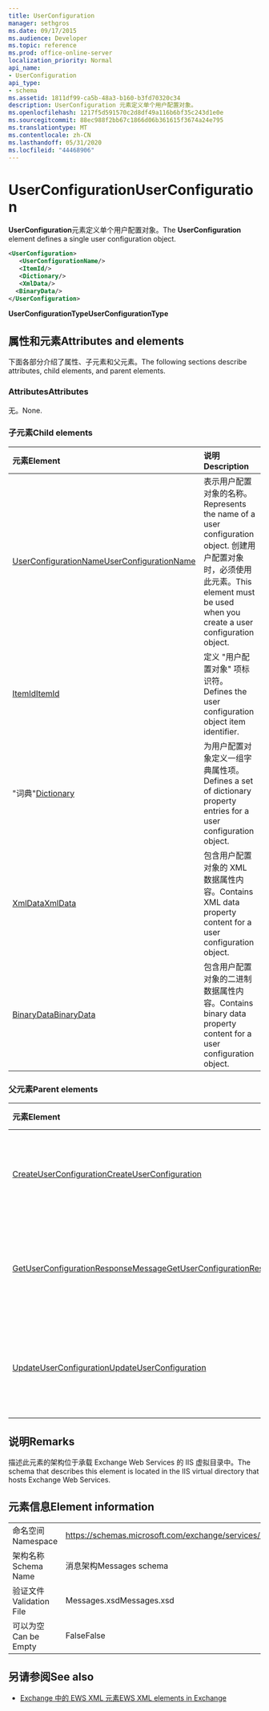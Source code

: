 ```yaml
---
title: UserConfiguration
manager: sethgros
ms.date: 09/17/2015
ms.audience: Developer
ms.topic: reference
ms.prod: office-online-server
localization_priority: Normal
api_name:
- UserConfiguration
api_type:
- schema
ms.assetid: 1811df99-ca5b-48a3-b160-b3fd70320c34
description: UserConfiguration 元素定义单个用户配置对象。
ms.openlocfilehash: 1217f5d591570c2d8df49a116b6bf35c243d1e0e
ms.sourcegitcommit: 88ec988f2bb67c1866d06b361615f3674a24e795
ms.translationtype: MT
ms.contentlocale: zh-CN
ms.lasthandoff: 05/31/2020
ms.locfileid: "44468906"
---
```

# <a name="userconfiguration"></a><span data-ttu-id="ef39d-103">UserConfiguration</span><span class="sxs-lookup"><span data-stu-id="ef39d-103">UserConfiguration</span></span>

<span data-ttu-id="ef39d-104">**UserConfiguration**元素定义单个用户配置对象。</span><span class="sxs-lookup"><span data-stu-id="ef39d-104">The **UserConfiguration** element defines a single user configuration object.</span></span> 
  
```XML
<UserConfiguration>
   <UserConfigurationName/>
   <ItemId/>
   <Dictionary/>
   <XmlData/>
  <BinaryData/>
</UserConfiguration>
```

 <span data-ttu-id="ef39d-105">**UserConfigurationType**</span><span class="sxs-lookup"><span data-stu-id="ef39d-105">**UserConfigurationType**</span></span>
## <a name="attributes-and-elements"></a><span data-ttu-id="ef39d-106">属性和元素</span><span class="sxs-lookup"><span data-stu-id="ef39d-106">Attributes and elements</span></span>

<span data-ttu-id="ef39d-107">下面各部分介绍了属性、子元素和父元素。</span><span class="sxs-lookup"><span data-stu-id="ef39d-107">The following sections describe attributes, child elements, and parent elements.</span></span>
  
### <a name="attributes"></a><span data-ttu-id="ef39d-108">Attributes</span><span class="sxs-lookup"><span data-stu-id="ef39d-108">Attributes</span></span>

<span data-ttu-id="ef39d-109">无。</span><span class="sxs-lookup"><span data-stu-id="ef39d-109">None.</span></span>
  
### <a name="child-elements"></a><span data-ttu-id="ef39d-110">子元素</span><span class="sxs-lookup"><span data-stu-id="ef39d-110">Child elements</span></span>

|<span data-ttu-id="ef39d-111">**元素**</span><span class="sxs-lookup"><span data-stu-id="ef39d-111">**Element**</span></span>|<span data-ttu-id="ef39d-112">**说明**</span><span class="sxs-lookup"><span data-stu-id="ef39d-112">**Description**</span></span>|
|:-----|:-----|
|[<span data-ttu-id="ef39d-113">UserConfigurationName</span><span class="sxs-lookup"><span data-stu-id="ef39d-113">UserConfigurationName</span></span>](userconfigurationname.md) <br/> |<span data-ttu-id="ef39d-114">表示用户配置对象的名称。</span><span class="sxs-lookup"><span data-stu-id="ef39d-114">Represents the name of a user configuration object.</span></span> <span data-ttu-id="ef39d-115">创建用户配置对象时，必须使用此元素。</span><span class="sxs-lookup"><span data-stu-id="ef39d-115">This element must be used when you create a user configuration object.</span></span>  <br/> |
|[<span data-ttu-id="ef39d-116">ItemId</span><span class="sxs-lookup"><span data-stu-id="ef39d-116">ItemId</span></span>](itemid.md) <br/> |<span data-ttu-id="ef39d-117">定义 "用户配置对象" 项标识符。</span><span class="sxs-lookup"><span data-stu-id="ef39d-117">Defines the user configuration object item identifier.</span></span>  <br/> |
|<span data-ttu-id="ef39d-118">"词典"</span><span class="sxs-lookup"><span data-stu-id="ef39d-118">[Dictionary](dictionary.md)</span></span> <br/> |<span data-ttu-id="ef39d-119">为用户配置对象定义一组字典属性项。</span><span class="sxs-lookup"><span data-stu-id="ef39d-119">Defines a set of dictionary property entries for a user configuration object.</span></span>  <br/> |
|[<span data-ttu-id="ef39d-120">XmlData</span><span class="sxs-lookup"><span data-stu-id="ef39d-120">XmlData</span></span>](xmldata.md) <br/> |<span data-ttu-id="ef39d-121">包含用户配置对象的 XML 数据属性内容。</span><span class="sxs-lookup"><span data-stu-id="ef39d-121">Contains XML data property content for a user configuration object.</span></span>  <br/> |
|[<span data-ttu-id="ef39d-122">BinaryData</span><span class="sxs-lookup"><span data-stu-id="ef39d-122">BinaryData</span></span>](binarydata.md) <br/> |<span data-ttu-id="ef39d-123">包含用户配置对象的二进制数据属性内容。</span><span class="sxs-lookup"><span data-stu-id="ef39d-123">Contains binary data property content for a user configuration object.</span></span>  <br/> |
   
### <a name="parent-elements"></a><span data-ttu-id="ef39d-124">父元素</span><span class="sxs-lookup"><span data-stu-id="ef39d-124">Parent elements</span></span>

|<span data-ttu-id="ef39d-125">**元素**</span><span class="sxs-lookup"><span data-stu-id="ef39d-125">**Element**</span></span>|<span data-ttu-id="ef39d-126">**说明**</span><span class="sxs-lookup"><span data-stu-id="ef39d-126">**Description**</span></span>|
|:-----|:-----|
|[<span data-ttu-id="ef39d-127">CreateUserConfiguration</span><span class="sxs-lookup"><span data-stu-id="ef39d-127">CreateUserConfiguration</span></span>](createuserconfiguration.md) <br/> |<span data-ttu-id="ef39d-128">表示创建用户配置对象的请求。</span><span class="sxs-lookup"><span data-stu-id="ef39d-128">Represents a request to create a user configuration object.</span></span>  <br/> |
|[<span data-ttu-id="ef39d-129">GetUserConfigurationResponseMessage</span><span class="sxs-lookup"><span data-stu-id="ef39d-129">GetUserConfigurationResponseMessage</span></span>](getuserconfigurationresponsemessage.md) <br/> |<span data-ttu-id="ef39d-130">表示返回用户配置对象的响应。</span><span class="sxs-lookup"><span data-stu-id="ef39d-130">Represents a response that returns a user configuration object.</span></span>  <br/> |
|[<span data-ttu-id="ef39d-131">UpdateUserConfiguration</span><span class="sxs-lookup"><span data-stu-id="ef39d-131">UpdateUserConfiguration</span></span>](updateuserconfiguration.md) <br/> |<span data-ttu-id="ef39d-132">表示一个更新用户配置对象的请求。</span><span class="sxs-lookup"><span data-stu-id="ef39d-132">Represents a request to update a user configuration object.</span></span>  <br/> |
   
## <a name="remarks"></a><span data-ttu-id="ef39d-133">说明</span><span class="sxs-lookup"><span data-stu-id="ef39d-133">Remarks</span></span>

<span data-ttu-id="ef39d-134">描述此元素的架构位于承载 Exchange Web Services 的 IIS 虚拟目录中。</span><span class="sxs-lookup"><span data-stu-id="ef39d-134">The schema that describes this element is located in the IIS virtual directory that hosts Exchange Web Services.</span></span>
  
## <a name="element-information"></a><span data-ttu-id="ef39d-135">元素信息</span><span class="sxs-lookup"><span data-stu-id="ef39d-135">Element information</span></span>

|||
|:-----|:-----|
|<span data-ttu-id="ef39d-136">命名空间</span><span class="sxs-lookup"><span data-stu-id="ef39d-136">Namespace</span></span>  <br/> |https://schemas.microsoft.com/exchange/services/2006/messages  <br/> |
|<span data-ttu-id="ef39d-137">架构名称</span><span class="sxs-lookup"><span data-stu-id="ef39d-137">Schema Name</span></span>  <br/> |<span data-ttu-id="ef39d-138">消息架构</span><span class="sxs-lookup"><span data-stu-id="ef39d-138">Messages schema</span></span>  <br/> |
|<span data-ttu-id="ef39d-139">验证文件</span><span class="sxs-lookup"><span data-stu-id="ef39d-139">Validation File</span></span>  <br/> |<span data-ttu-id="ef39d-140">Messages.xsd</span><span class="sxs-lookup"><span data-stu-id="ef39d-140">Messages.xsd</span></span>  <br/> |
|<span data-ttu-id="ef39d-141">可以为空</span><span class="sxs-lookup"><span data-stu-id="ef39d-141">Can be Empty</span></span>  <br/> |<span data-ttu-id="ef39d-142">False</span><span class="sxs-lookup"><span data-stu-id="ef39d-142">False</span></span>  <br/> |
   
## <a name="see-also"></a><span data-ttu-id="ef39d-143">另请参阅</span><span class="sxs-lookup"><span data-stu-id="ef39d-143">See also</span></span>



- [<span data-ttu-id="ef39d-144">Exchange 中的 EWS XML 元素</span><span class="sxs-lookup"><span data-stu-id="ef39d-144">EWS XML elements in Exchange</span></span>](ews-xml-elements-in-exchange.md)

